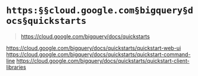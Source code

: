 # `https:§§cloud.google.com§bigquery§docs§quickstarts`

> <https://cloud.google.com/bigquery/docs/quickstarts>

https://cloud.google.com/bigquery/docs/quickstarts/quickstart-web-ui
https://cloud.google.com/bigquery/docs/quickstarts/quickstart-command-line
https://cloud.google.com/bigquery/docs/quickstarts/quickstart-client-libraries

